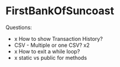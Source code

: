 # FirstBankOfSuncoast

Questions:

- x How to show Transaction History?
- CSV - Multiple or one CSV? x2
- x How to exit a while loop?
- x static vs public for methods
